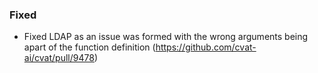 ### Fixed

- Fixed LDAP as an issue was formed with the wrong arguments being apart of the function definition
  (<https://github.com/cvat-ai/cvat/pull/9478>)
